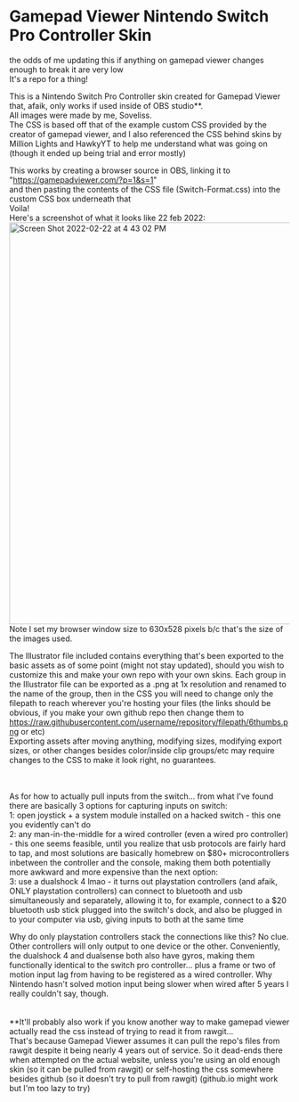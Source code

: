 # Gamepad Viewer Nintendo Switch Pro Controller Skin
the odds of me updating this if anything on gamepad viewer changes enough to break it are very low <br/>
It's a repo for a thing!

This is a Nintendo Switch Pro Controller skin created for Gamepad Viewer that, afaik, only works if used inside of OBS studio**. <br/>
All images were made by me, Soveliss. <br/>
The CSS is based off that of the example custom CSS provided by the creator of gamepad viewer, and I also referenced the CSS behind skins by Million Lights and HawkyYT to help me understand what was going on (though it ended up being trial and error mostly) <br/>

This works by creating a browser source in OBS, linking it to "https://gamepadviewer.com/?p=1&s=1" <br/>
and then pasting the contents of the CSS file (Switch-Format.css) into the custom CSS box underneath that <br/>
Voila! <br/>
Here's a screenshot of what it looks like 22 feb 2022: <br/>
<img width="721" alt="Screen Shot 2022-02-22 at 4 43 02 PM" src="https://user-images.githubusercontent.com/99949632/155244134-a2c90936-07e0-4921-94f5-957d9663ed07.png"> <br/>
Note I set my browser window size to 630x528 pixels b/c that's the size of the images used.

The Illustrator file included contains everything that's been exported to the basic assets as of some point (might not stay updated), should you wish to customize this and make your own repo with your own skins.
Each group in the Illustrator file can be exported as a .png at 1x resolution and renamed to the name of the group, then in the CSS you will need to change only the filepath to reach wherever you're hosting your files (the links should be obvious, if you make your own github repo then change them to https://raw.githubusercontent.com/username/repository/filepath/6thumbs.png or etc) <br/>
Exporting assets after moving anything, modifying sizes, modifying export sizes, or other changes besides color/inside clip groups/etc may require changes to the CSS to make it look right, no guarantees.<br/>
<br/>
<br/>

As for how to actually pull inputs from the switch... from what I've found there are basically 3 options for capturing inputs on switch: <br/>
1: open joystick + a system module installed on a hacked switch - this one you evidently can't do <br/>
2: any man-in-the-middle for a wired controller (even a wired pro controller) - this one seems feasible, until you realize that usb protocols are fairly hard to tap, and most solutions are basically homebrew on $80+ microcontrollers inbetween the controller and the console, making them both potentially more awkward and more expensive than the next option: <br/>
3: use a dualshock 4 lmao - it turns out playstation controllers (and afaik, ONLY playstation controllers) can connect to bluetooth and usb simultaneously and separately, allowing it to, for example, connect to a $20 bluetooth usb stick plugged into the switch's dock, and also be plugged in to your computer via usb, giving inputs to both at the same time

Why do only playstation controllers stack the connections like this? No clue. Other controllers will only output to one device or the other. Conveniently, the dualshock 4 and dualsense both also have gyros, making them functionally identical to the switch pro controller... plus a frame or two of motion input lag from having to be registered as a wired controller. Why Nintendo hasn't solved motion input being slower when wired after 5 years I really couldn't say, though.<br/>
<br/>
<br/>
\*\*It'll probably also work if you know another way to make gamepad viewer actually read the css instead of trying to read it from rawgit... <br/>
That's because Gamepad Viewer assumes it can pull the repo's files from rawgit despite it being nearly 4 years out of service.
So it dead-ends there when attempted on the actual website, unless you're using an old enough skin (so it can be pulled from rawgit) or self-hosting the css somewhere besides github (so it doesn't try to pull from rawgit) (github.io might work but I'm too lazy to try) <br/>
